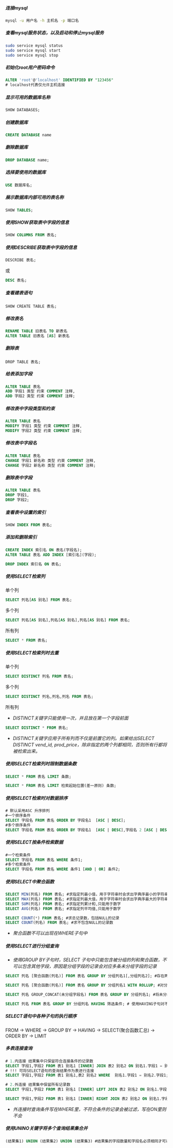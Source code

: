 ##### 连接mysql

```bash
mysql -u 用户名 -h 主机名 -p 端口名
```

##### 查看mysql服务状态，以及启动和停止mysql服务

```bash
sudo service mysql status
sudo service mysql start
sudo service mysql stop
```



##### 初始化root用户密码命令

```sql
ALTER 'root'@'localhost' IDENTIFIED BY "123456"
# localhost代表仅允许主机连接
```

##### 显示可用的数据库名称

```sql
SHOW DATABASES;
```

##### 创建数据库

```sql
CREATE DATABASE name
```

##### 删除数据库

```sql
DROP DATABASE name;
```

##### 选择要使用的数据库

```sql
USE 数据库名;
```

##### 展示数据库内部可用的表名称

```sql
SHOW TABLES;
```

##### 使用SHOW获取表中字段的信息

```sql
SHOW COLUMNS FROM 表名;
```

##### 使用DESCRIBE获取表中字段的信息

```sql
DESCRIBE 表名;
```

或

```sql
DESC 表名;
```

##### 查看建表语句

```sqlite
SHOW CREATE TABLE 表名;
```

##### 修改表名

```sql
RENAME TABLE 旧表名 TO 新表名
ALTER TABLE 旧表名 [AS] 新表名
```

##### 删除表

```sqlite
DROP TABLE 表名;
```

##### 给表添加字段

```sql
ALTER TABLE 表名
ADD 字段1 类型 约束 COMMENT 注释,
ADD 字段2 类型 约束 COMMENT 注释;
```

##### 修改表中字段类型和约束

```sql
ALTER TABLE 表名
MODIFY 字段1 类型 约束 COMMENT 注释,
MODIFY 字段2 类型 约束 COMMENT 注释;
```

##### 修改表中字段名

```sql
ALTER TABLE 表名
CHANGE 字段1 新名称 类型 约束 COMMENT 注释,
CHANGE 字段2 新名称 类型 约束 COMMENT 注释;
```

##### 删除表中字段

```sql
ALTER TABLE 表名
DROP 字段1,
DROP 字段2;
```

##### 查看表中设置的索引

```sql
SHOW INDEX FROM 表名;
```

##### 添加和删除索引

```sql
CREATE INDEX 索引名 ON 表名(字段名);
ALTER TABLE 表名 ADD INDEX [索引名](字段);

DROP INDEX 索引名 ON 表名;
```



##### 使用SELECT检索列

单个列

```sql
SELECT 列名[AS 别名] FROM 表名;
```

多个列

```sql
SELECT 列名[AS 别名],列名[AS 别名],列名[AS 别名] FROM 表名;
```

所有列

```sql
SELECT * FROM 表名;
```

##### 使用SELECT检索列时去重

单个列

```sql
SELECT DISTINCT 列名 FROM 表名;
```

多个列

```sql
SELECT DISTINCT 列名,列名,列名 FROM 表名;
```

所有列

* *DISTINCT关键字只能使用一次，并且放在第一个字段前面*

```sql
SELECT DISTINCT * FROM 表名;
```

* *DISTINCT关键字应用于所有列而不仅是前置它的列。如果给出SELECT DISTINCT vend_id, prod_price，除非指定的两个列都相同，否则所有行都将被检索出来。*

##### 使用SELECT检索列时限制数据条数

```sql
SELECT * FROM 表名 LIMIT 条数;
```

```sql
SELECT * FROM 表名 LIMIT 检索起始位置(差一原则) 条数;
```

##### 使用SELECT检索时对数据排序

```sql
# 默认采用ASC 升序排列
#一个排序条件
SELECT 字段名 FROM 表名 ORDER BY 字段名1  [ASC | DESC];
#多个排序条件
SELECT 字段名 FROM 表名 ORDER BY 字段名1  [ASC | DESC],字段名 2 [ASC | DESC];
```

##### 使用SELECT按条件检索数据

```sql
#一个检索条件
SELECT 字段名 FROM 表名 WHERE 条件1;
#多个检索条件
SELECT 字段名 FROM 表名 WHERE 条件1 [AND | OR] 条件2;
```

##### 使用SELECT中聚合函数

```sql
SELECT MIN(列名) FROM 表名;	#求指定列最小值，用于字符串时会求出字典序最小的字符串
SELECT MAX(列名) FROM 表名;	#求指定列最大值，用于字符串时会求出字典序最大的字符串
SELECT SUM(列名) FROM 表名; #求指定列累计和,只能用于数字
SELECT AVG(列名) FROM 表名; #求指定列平均值,只能用于数字

SELECT COUNT(*) FROM 表名; #求总记录数，包括NULL的记录
SELECT COUNT(列名) FROM 表名; #求不包含NULL的记录数
```

* *聚合函数不可以出现在WHERE子句中*

##### 使用SELECT进行分组查询

* *使用GROUP BY子句时，SELECT 子句中只能包含被分组的列和聚合函数，不可以包含其他字段，原因是分组字段的记录会对应多条未分组字段的记录*

```sql
SELECT 列名 [聚合函数(列名)] FROM 表名 GROUP BY 分组列名1[,分组列名2]; #存在两个分组列名时进行逐级分组

SELECT 列名 [聚合函数(列名)] FROM 表名 GROUP BY 分组列名1 WITH ROLLUP; #对分组结果集再次汇总计算

SELECT 列名 GROUP_CONCAT(未分组字段名) FROM 表名 GROUP BY 分组列名1; #将未分组字段值按分组字段拼接到一起

SELECT 列名 FROM 表名 GROUP BY 分组列名 HAVING 筛选条件; # 使用HAVING子句对不同组的数据进行筛选,可以使用聚合函数
```



##### SELECT语句中各种子句的执行顺序

FROM -> WHERE -> GROUP BY -> HAVING -> SELECT(聚合函数汇总) -> ORDER BY -> LIMIT

##### 多表连接查询

```sql
# 1.内连接 结果集中只保留符合连接条件的记录数
SELECT 字段1,字段2 FROM 表1 别名1 [INNER] JOIN 表2 别名2 ON 别名1.字段1 = 别名2.字段1 [JOIN ... ON ...]; #必须使用ON指定连接条件，否则会产生笛卡尔积，连接条件不可以使用聚合函数
# !!! 可将SELECT语句的查询结果作为表进行连接
SELECT 字段1,字段2 FROM 表1 别名1,表2 别名2 WHERE  别名1.字段1 = 别名2.字段1;
```

```sql
# 2.外连接 结果集中保留所有记录数
SELECT 字段1,字段2 FROM 表1 别名1 [INNER] LEFT JOIN 表2 别名2 ON 别名1.字段1 = 别名2.字段1 [JOIN ... ON ...];#左连接，右表字段记录不匹配时用null填充

SELECT 字段1,字段2 FROM 表1 别名1 [INNER] RIGHT JOIN 表2 别名2 ON 别名1.字段1 = 别名2.字段1 [JOIN ... ON ...];#右连接，左表字段记录不匹配时用null填充
```

* *外连接时查询条件写在WHERE里，不符合条件的记录会被过滤，写在ON里则不会*

##### 使用UNINO关键字将多个查询结果集合并

```sql
(结果集1) UNION (结果集2) UNION (结果集3) #结果集的字段数量和字段名必须相同才可以合并
```



